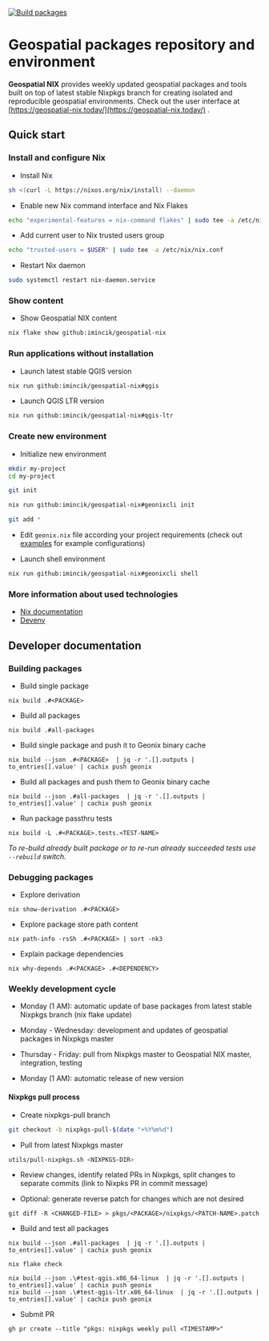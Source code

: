 [![Build packages](https://github.com/imincik/geospatial-nix/actions/workflows/build-packages.yml/badge.svg)](https://github.com/imincik/geospatial-nix/actions/workflows/build-packages.yml)

# Geospatial packages repository and environment

**Geospatial NIX** provides weekly updated geospatial packages and tools built
on top of latest stable Nixpkgs branch for creating isolated and reproducible
geospatial environments. Check out the user interface at
[https://geospatial-nix.today/](https://geospatial-nix.today/) .


## Quick start

### Install and configure Nix

* Install Nix
```bash
sh <(curl -L https://nixos.org/nix/install) --daemon
```

* Enable new Nix command interface and Nix Flakes
```bash
echo "experimental-features = nix-command flakes" | sudo tee -a /etc/nix/nix.conf
```

* Add current user to Nix trusted users group
```bash
echo "trusted-users = $USER" | sudo tee -a /etc/nix/nix.conf
```

* Restart Nix daemon
```bash
sudo systemctl restart nix-daemon.service
```

### Show content

* Show Geospatial NIX content
```bash
nix flake show github:imincik/geospatial-nix
```

### Run applications without installation

* Launch latest stable QGIS version
```bash
nix run github:imincik/geospatial-nix#qgis
```

* Launch QGIS LTR version
```bash
nix run github:imincik/geospatial-nix#qgis-ltr
```

### Create new environment

* Initialize new environment
```bash
mkdir my-project
cd my-project

git init

nix run github:imincik/geospatial-nix#geonixcli init

git add *
```

* Edit `geonix.nix` file according your project requirements
  (check out [examples](examples/) for example configurations)

* Launch shell environment
```bash
nix run github:imincik/geospatial-nix#geonixcli shell
```

### More information about used technologies

* [Nix documentation](https://nix.dev/)
* [Devenv](https://devenv.sh/reference/options/)


## Developer documentation

### Building packages

* Build single package
```
nix build .#<PACKAGE>
```

* Build all packages
```
nix build .#all-packages
```

* Build single package and push it to Geonix binary cache
```
nix build --json .#<PACKAGE>  | jq -r '.[].outputs | to_entries[].value' | cachix push geonix
```

* Build all packages and push them to Geonix binary cache
```
nix build --json .#all-packages  | jq -r '.[].outputs | to_entries[].value' | cachix push geonix
```

* Run package passthru tests
```
nix build -L .#<PACKAGE>.tests.<TEST-NAME>
```

_To re-build already built package or to re-run already succeeded tests use
`--rebuild` switch._

### Debugging packages

* Explore derivation
```
nix show-derivation .#<PACKAGE>
```

* Explore package store path content
```
nix path-info -rsSh .#<PACKAGE> | sort -nk3
```

* Explain package dependencies
```
nix why-depends .#<PACKAGE> .#<DEPENDENCY>
```

### Weekly development cycle

* Monday (1 AM): automatic update of base packages from latest stable Nixpkgs
  branch (nix flake update)

* Monday - Wednesday: development and updates of geospatial packages in Nixpkgs
  master

* Thursday - Friday: pull from Nixpkgs master to Geospatial NIX master,
  integration, testing

* Monday (1 AM): automatic release of new version

#### Nixpkgs pull process

* Create nixpkgs-pull branch
```bash
git checkout -b nixpkgs-pull-$(date "+%Y%m%d")
```

* Pull from latest Nixpkgs master
```bash
utils/pull-nixpkgs.sh <NIXPKGS-DIR>
```

* Review changes, identify related PRs in Nixpkgs, split changes to separate
  commits (link to Nixpks PR in commit message)

* Optional: generate reverse patch for changes which are not desired
```
git diff -R <CHANGED-FILE> > pkgs/<PACKAGE>/nixpkgs/<PATCH-NAME>.patch
```

* Build and test all packages
```
nix build --json .#all-packages  | jq -r '.[].outputs | to_entries[].value' | cachix push geonix

nix flake check

nix build --json .\#test-qgis.x86_64-linux  | jq -r '.[].outputs | to_entries[].value' | cachix push geonix
nix build --json .\#test-qgis-ltr.x86_64-linux  | jq -r '.[].outputs | to_entries[].value' | cachix push geonix
```

* Submit PR
```
gh pr create --title "pkgs: nixpkgs weekly pull <TIMESTAMP>"
```
